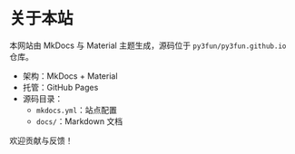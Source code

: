 # 关于本站

本网站由 MkDocs 与 Material 主题生成，源码位于 `py3fun/py3fun.github.io` 仓库。

- 架构：MkDocs + Material
- 托管：GitHub Pages
- 源码目录：
  - `mkdocs.yml`：站点配置
  - `docs/`：Markdown 文档

欢迎贡献与反馈！

